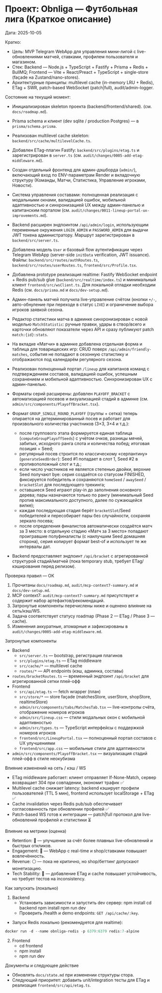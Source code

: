 # Проект: Obnliga — Футбольная лига (Краткое описание)

Дата: 2025-10-05

Кратко:
- Цель: MVP Telegram WebApp для управления мини-лигой с live-обновлениями матчей, ставками, профилем пользователя и магазином.
- Стек: Backend — Node.js + TypeScript + Fastify + Prisma + Redis + BullMQ; Frontend — Vite + React/Preact + TypeScript + single-store (façade на Zustand/nano-stores).
- Архитектурные принципы: multilevel cache (in-memory LRU + Redis), ETag + SWR, patch-based WebSocket (patch|full), audit/admin-logger.

Состояние на текущий момент:
- Инициализирован skeleton проекта (backend/frontend/shared). (см. `docs/roadmap.md`).
- Prisma schema и клиент (dev sqlite / production Postgres) — в `prisma/schema.prisma`.
- Реализован multilevel cache skeleton: `backend/src/cache/multilevelCache.ts`.
- Добавлен ETag-плагин Fastify: `backend/src/plugins/etag.ts` и зарегистрирован в `server.ts` (см. `audit/changes/0005-add-etag-middleware.md`).
- Создан отдельный фронтенд для админ-дэшборда (`admin/`), включающий вход по ENV-параметрам Render и вкладочную структуру (Команды, Матчи, Статистика, Управление игроками, Новости).
- Система управления составами: полноценная реализация с модальными окнами, валидацией ошибок, мобильной адаптивностью и синхронизацией UX между админ-панелью и капитанским порталом (см. `audit/changes/0011-lineup-portal-ux-improvements.md`).

- Backend расширен эндпоинтом `/api/admin/login`, использующим переменные окружения `LOGIN_ADMIN` и `PASSWORD_ADMIN` для выдачи JWT токена администратору. Маршрут зарегистрирован в `backend/src/server.ts`.

- Добавлена модель `User` и базовый flow аутентификации через Telegram WebApp (server-side `initData` verification, JWT issuance). Файлы: `backend/src/routes/authRoutes.ts`, `backend/src/routes/userRoutes.ts`, `frontend/src/Profile.tsx`.
- Добавлена prototype реализация realtime: Fastify WebSocket endpoint + Redis pub/sub glue (`backend/src/realtime/index.ts`) и минимальный клиент `frontend/src/wsClient.ts`. Для локальной отладки необходим Redis (см. `docs/prisma.md` и `docs/dev-setup.md`).
- Админ-панель матчей получила live-управление счётом (кнопки `+/-`, авто-обнуление при переходе в статус `LIVE`) и ограничение выбора игроков заявкой сезона.
- Редактор статистики матча в админке синхронизирован с новой моделью `MatchStatistic`: ручные правки, удары в створ/всего и карточки
  обновляют показатели через API и сразу публикуют patch `match:{id}:stats`.
- На вкладке «Матчи» в админке добавлена отдельная форма и таблица для товарищеских игр: CRUD поверх `/api/admin/friendly-matches`, события не попадают в сезонную статистику и отображаются под календарём регулярного сезона.
- Реализован полноценный портал `/lineup` для капитанов команд с подтверждением составов, валидацией ошибок, успешным сохранением и мобильной адаптивностью. Синхронизирован UX с админ-панелью.
- Форматы серий расширены: добавлен `PLAYOFF_BRACKET` с автоматизацией посевов и визуализацией стадий в админке (см. `admin/src/components/PlayoffBracket.tsx`).
- Формат `GROUP_SINGLE_ROUND_PLAYOFF` (группы + сетка) теперь опирается на детерминированный посев и работает для произвольного количества участников (3×3, 3×4 и т.д.):
  - после группового этапа формируется единая таблица (`computeGroupPlayoffSeeds`) с учётом очков, разницы мячей, забитых, исходного ранга слота и количества побед; итоговая позиция = Seed;
  - регулярный посев строится по классическому «серпантину» (`generateSeedOrder`): Seed #1 попадает в слот 1, Seed #2 в противоположный слот и т.д.;
  - если число участников не является степенью двойки, верхние Seed получают bye: серия создаётся со статусом FINISHED, фиксируется победитель и сохраняются `homeSeed` / `awaySeed` / `bracketSlot` для последующего трекинга;
  - оставшиеся Seed играют play-in до заполнения основного дерева; пары назначаются только по рангу (минимальный Seed против максимального доступного, далее по сужающейся вилке);
  - каждая последующая стадия берёт `bracketSlot`/Seed победителей и пересобирает пары без случайности, сохраняя зеркало посева;
  - после определения финалистов автоматически создаётся матч за 3 место: в отдельную стадию «Матч за 3 место» попадают проигравшие полуфиналисты (с наилучшим Seed домашняя сторона), серия копирует формат best-of и использует те же интервалы дат.
- Backend предоставляет эндпоинт `/api/bracket` с агрегированной структурой стадий/матчей (пока temporary stub, требует ETag/кэширования перед релизом).

Проверка правил — ОК
1) Прочитаны `docs/roadmap.md`, `audit/mcp-context7-summary.md` и `docs/dev-setup.md`.
2) MCP context7: `audit/mcp-context7-summary.md` присутствует и содержит набор артефактов/рекомендаций.
3) Затронутые компоненты перечислены ниже и оценено влияние на сеть/кэш/WS.
4) Задача соответствует статусу roadmap (Phase 2 — ETag / Phase 3 — cache).
5) Изменения аккуратные, атомарные и зафиксированы в `audit/changes/0005-add-etag-middleware.md`.

Затронутые компоненты
- Backend
  - `src/server.ts` — bootstrap, регистрация плагинов
  - `src/plugins/etag.ts` — ETag middleware
  - `src/cache/*` — multilevel cache
  - `routes/*` — API endpoints (кэш, админка, составы)
- `routes/bracketRoutes.ts` — временный эндпоинт `/api/bracket` для агрегированной сетки плей-офф
- Frontend
  - `src/api/etag.ts` — fetch wrapper (план)
  - `src/store/*` — store façade (matchesStore, userStore, shopStore, realtimeStore)
  - `admin/src/components/tabs/MatchesTab.tsx` — live-контролы счёта, отображение номеров игроков
  - `admin/src/lineup.css` — стили модальных окон с мобильной адаптивностью
  - `admin/src/types.ts` — TypeScript интерфейсы с поддержкой номеров игроков
  - `frontend/src/LineupPortal.tsx` — полноценный портал составов с UX улучшениями
  - `frontend/src/app.css` — мобильные стили для адаптивности
- `admin/src/components/PlayoffBracket.tsx` — визуализация стадий плей-офф в стиле неокубизма

Влияние изменений на сеть / кэш / WS
- ETag middleware работает: клиент отправляет If-None-Match, сервер возвращает 304 при совпадении, экономит трафик ✅
- Multilevel cache снижает latency: backend кэширует профили пользователей (TTL 5 мин), frontend использует localStorage + ETag ✅  
- Cache invalidation через Redis pub/sub обеспечивает согласованность при обновлении профилей ✅
- Patch-based WS готов к интеграции — patch|full протокол для live-обновлений профилей и статистики ⏳

Влияние на метрики (оценка)
- Retention: 🔵 — улучшение за счёт более плавных live-обновлений и быстрых откликов.
- Engagement: 🔵 — WebApp с real-time и shop/ставками повышает вовлечённость.
- Revenue: ⚪ — пока не критично, но shop/беттинг допускают монетизацию.
- Tech Stability: 🔴 — добавление ETag и cache повышает устойчивость, но требует тестов на inconsistency.

Как запускать (локально)
1. Backend
   - Установить зависимости и запустить dev сервер:
     npm install
     cd backend
     npm install
     npm run dev
   - Проверить /health и demo endpoints: `GET /api/cache/:key`.
  - Запуск Redis локально (рекомендуется для realtime):

```powershell
docker run -d --name obnliga-redis -p 6379:6379 redis:7-alpine
```
2. Frontend
   - cd frontend
   - npm install
   - npm run dev

Документы и следующее действие
- Обновлять `docs/state.md` при изменении структуры стора.
- Следующий приоритет: добавить unit/integration тесты для ETag и реализация `frontend/src/api/etag.ts`.
